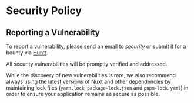 # Security Policy

## Reporting a Vulnerability

To report a vulnerability, please send an email to *[security](security@nuxtjs.org)* or submit it for a bounty via [Huntr][def].

All security vulnerabilities will be promptly verified and addressed.

While the discovery of new vulnerabilities is rare, we also recommend always using the latest versions of Nuxt and other dependencies by maintaining lock files (`yarn.lock`, `package-lock.json` and `pnpm-lock.yaml`) in order to ensure your application remains as secure as possible.

[def]: https://huntr.dev/bounties/disclose/?target=https://github.com/nuxt/nuxt
